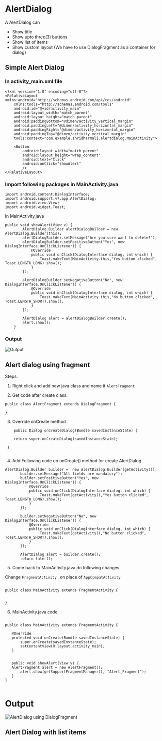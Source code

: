 # AlertDialog

A AlertDialog can

- Show title 
- Show upto three(3) buttons
- Show list of items
- Show custom layout (We have to use DialogFragment as a container for dialog)

## Simple Alert Dialog
### In  activity_main.xml file 

```
<?xml version="1.0" encoding="utf-8"?>
<RelativeLayout xmlns:android="http://schemas.android.com/apk/res/android"
    xmlns:tools="http://schemas.android.com/tools"
    android:id="@+id/activity_main"
    android:layout_width="match_parent"
    android:layout_height="match_parent"
    android:paddingBottom="@dimen/activity_vertical_margin"
    android:paddingLeft="@dimen/activity_horizontal_margin"
    android:paddingRight="@dimen/activity_horizontal_margin"
    android:paddingTop="@dimen/activity_vertical_margin"
    tools:context="com.example.shridharmali.alertdialog.MainActivity">

    <Button
        android:layout_width="match_parent"
        android:layout_height="wrap_content"
        android:text="Click"
        android:onClick="showAlert"
        />
</RelativeLayout>

```

### Import following packages in MainActivity.java

```
import android.content.DialogInterface;
import android.support.v7.app.AlertDialog;
import android.view.View;
import android.widget.Toast;
```


In MainActivity.java

```
public void showAlert(View v) {
        AlertDialog.Builder alertDialogBuilder = new AlertDialog.Builder(this);
        alertDialogBuilder.setMessage("Are you sure want to delete?");
        alertDialogBuilder.setPositiveButton("Yes", new DialogInterface.OnClickListener() {
            @Override
            public void onClick(DialogInterface dialog, int which) {
                Toast.makeText(MainActivity.this,"Yes button clicked", Toast.LENGTH_LONG).show();
            }
        });

        alertDialogBuilder.setNegativeButton("No", new DialogInterface.OnClickListener() {
            @Override
            public void onClick(DialogInterface dialog, int which) {
                Toast.makeText(MainActivity.this,"No button clicked", Toast.LENGTH_SHORT).show();
            }
        });

        AlertDialog alert = alertDialogBuilder.create();
        alert.show();
    }

```


### Output
![Output](https://github.com/shridharmalimca/iOSDev/blob/master/Android/Tutorials/Alerts/step.png)


## Alert dialog using fragment

Steps:
1) Right click and add new java class and name it ``` AlertFragment ``` 

2) Get code after create class.

``` 
public class AlertFragment extends DialogFragment {

}

``` 

3) Override onCreate method

``` @Override
    public Dialog onCreateDialog(Bundle savedInstanceState) {
    
    return super.onCreateDialog(savedInstanceState);
    
 }
    
```
 
 4) Add Following code on onCreate() method for create AlertDialog
 
 ```
 AlertDialog.Builder builder =  new AlertDialog.Builder(getActivity());
        builder.setMessage("All fields are mandatory");
        builder.setPositiveButton("Yes", new DialogInterface.OnClickListener() {
            @Override
            public void onClick(DialogInterface dialog, int which) {
                 Toast.makeText(getActivity(),"Yes button clicked", Toast.LENGTH_LONG).show();
            }
        });

        builder.setNegativeButton("No", new DialogInterface.OnClickListener() {
            @Override
            public void onClick(DialogInterface dialog, int which) {
                 Toast.makeText(getActivity(),"No button clicked", Toast.LENGTH_SHORT).show();
            }
        });

        AlertDialog alert = builder.create();
        return (alert);
 
 ```
 
 
 5) Come back to MainActivity.java do following changes. 
 
 Change ``` FragmentActivity  ``` on place of ``` AppCompatActivity ``` 
 
 ``` 

 public class MainActivity extends FragmentActivity {
 
 
 }
 
 ``` 
 
 6) MainActivity.java code 
 
 ```
 
 public class MainActivity extends FragmentActivity {

    @Override
    protected void onCreate(Bundle savedInstanceState) {
        super.onCreate(savedInstanceState);
        setContentView(R.layout.activity_main);
    }


    public void showAlert(View v) {
    AlertFragment alert = new AlertFragment();
        alert.show(getSupportFragmentManager(), "Alert_Fragment");
    }
}
 
 
 ```
 

# Output
![AlertDialog using DialogFragment](https://github.com/shridharmalimca/iOSDev/blob/master/Android/Tutorials/Alerts/DialogFragment.png)


## Alert Dialog with list items

 


